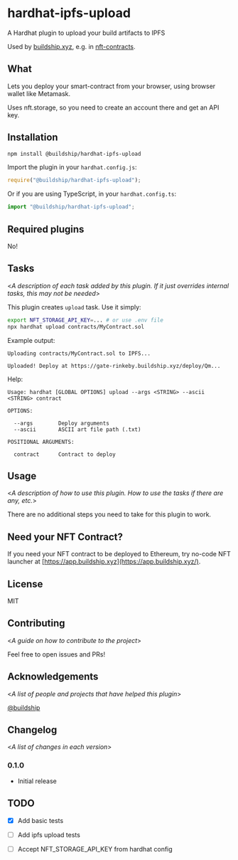 # hardhat-ipfs-upload

A Hardhat plugin to upload your build artifacts to IPFS

Used by [buildship.xyz](https://buildship.xyz), e.g. in [nft-contracts](https://github.com/buildship-dev/nft-contracts/).

## What

Lets you deploy your smart-contract from your browser, using browser wallet like Metamask.

Uses nft.storage, so you need to create an account there and get an API key.

## Installation

```bash
npm install @buildship/hardhat-ipfs-upload
```

Import the plugin in your `hardhat.config.js`:

```js
require("@buildship/hardhat-ipfs-upload");
```

Or if you are using TypeScript, in your `hardhat.config.ts`:

```ts
import "@buildship/hardhat-ipfs-upload";
```


## Required plugins

No!

## Tasks

<_A description of each task added by this plugin. If it just overrides internal 
tasks, this may not be needed_>

This plugin creates `upload` task. Use it simply:

```bash
export NFT_STORAGE_API_KEY=... # or use .env file
npx hardhat upload contracts/MyContract.sol
```

Example output:

```
Uploading contracts/MyContract.sol to IPFS...

Uploaded! Deploy at https://gate-rinkeby.buildship.xyz/deploy/Qm...
```

Help:

```
Usage: hardhat [GLOBAL OPTIONS] upload --args <STRING> --ascii <STRING> contract

OPTIONS:

  --args        Deploy arguments 
  --ascii       ASCII art file path (.txt) 

POSITIONAL ARGUMENTS:

  contract      Contract to deploy 

```

## Usage

<_A description of how to use this plugin. How to use the tasks if there are any, etc._>

There are no additional steps you need to take for this plugin to work.

## Need your NFT Contract?

If you need your NFT contract to be deployed to Ethereum, try no-code NFT launcher at [https://app.buildship.xyz](https://app.buildship.xyz/).

## License

MIT

## Contributing

<_A guide on how to contribute to the project_>

Feel free to open issues and PRs!

## Acknowledgements

<_A list of people and projects that have helped this plugin_>

[@buildship](https://twitter.com/buildship_dev)

## Changelog

<_A list of changes in each version_>

### 0.1.0

- Initial release

## TODO
- [x] Add basic tests
- [ ] Add ipfs upload tests
- [ ] Accept NFT_STORAGE_API_KEY from hardhat config


